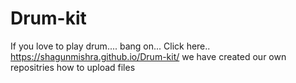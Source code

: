 # Drum-kit

If you love to play drum....
bang on... Click here..
https://shagunmishra.github.io/Drum-kit/
we have created our own repositries
how to upload files
